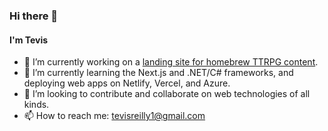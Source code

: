 ### Hi there 👋 

#### I'm Tevis 

- 🔭 I’m currently working on a [landing site for homebrew TTRPG content](https://www.known-unknown.zone).
- 🌱 I’m currently learning the Next.js and .NET/C# frameworks, and deploying web apps on Netlify, Vercel, and Azure.
- 👯 I’m looking to contribute and collaborate on web technologies of all kinds.
- 📫 How to reach me: tevisreilly1@gmail.com
<!--
**tevissaur/tevissaur** is a ✨ _special_ ✨ repository because its `README.md` (this file) appears on your GitHub profile.

Here are some ideas to get you started:

- 🔭 I’m currently working on ...
- 🌱 I’m currently learning ...
- 👯 I’m looking to collaborate on ...
- 🤔 I’m looking for help with ...
- 💬 Ask me about ...
- 📫 How to reach me: ...
- 😄 Pronouns: ...
- ⚡ Fun fact: ...
-->
